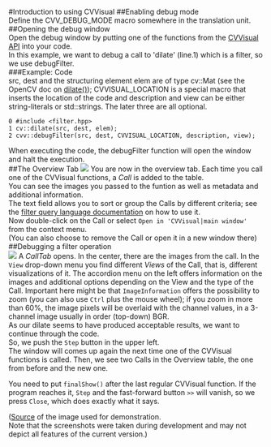 #Introduction to using CVVisual
##Enabling debug mode  
Define the CVV\_DEBUG_MODE macro somewhere in the translation unit.
##Opening the debug window  
Open the debug window by putting one of the functions from the [CVVisual API](/api) into your code.    
In this example, we want to debug a call to 'dilate' (line.1) which is a filter, so we use debugFilter.  
###Example: Code  
src, dest and the structuring element elem are of type cv::Mat (see the OpenCV doc on [dilate()](http://docs.opencv.org/modules/imgproc/doc/filtering.html#dilate));
CVVISUAL\_LOCATION is a special macro that inserts the location of the code and description and view can be either string-literals or std::strings. The later three are all optional.

	0 #include <filter.hpp>
	1 cv::dilate(src, dest, elem);  
	2 cvv::debugFilter(src, dest, CVVISUAL_LOCATION, description, view);

When executing the code, the debugFilter function will open the window and halt the execution.  
##The Overview Tab 
![](../images_tut/dilate_overview.png)
You are now in the overview tab. Each time you call one of the CVVisual functions, a *Call* is added to the table.  
You can see the images you passed to the funtion as well as metadata and additional information.  
The text field allows you to sort or group the Calls by different criteria; see the [filter query language documentation](filterquery-ref.html) on how to use it.  
Now double-click on the Call or select `Open in 'CVVisual|main window'` from the context menu.  
(You can also choose to remove the Call or open it in a new window there)  
##Debugging a filter operation  
![](../images_tut/dilate_calltab_defaultfview.png)
A *CallTab* opens. In the center, there are the images from the call.
In the `View` drop-down menu you find different *Views* of the Call, that is, different visualizations of it. The accordion menu on the left offers information on the images and additional options depending on the View and the type of the Call.
Important here might be that `ImageInformation` offers the possibility to zoom (you can also use `Ctrl` plus the mouse wheel); if you zoom in more than 60%, the image pixels will be overlaid with the channel values, in a 3-channel image usually in order (top-down) BGR.  
As our dilate seems to have produced acceptable results, we want to continue through the code.  
So, we push the `Step` button in the upper left.  
The window will comes up again the next time one of the CVVisual functions is called.
Then, we see two Calls in the Overview table, the one from before and the new one.  
  
You need to put `finalShow()` after the last regular CVVisual function. If the program reaches it, `Step` and the fast-forward button `>>` will vanish, so we press `Close`, which does exactly what it says.  
  
([Source](http://commons.wikimedia.org/wiki/File:PNG-Gradient.png) of the image used for demonstration.  
Note that the screenshots were taken during development and may not depict all features of the current version.) 
